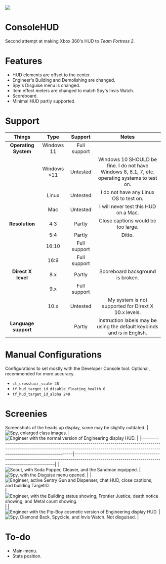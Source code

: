 ![](https://i.imgur.com/uaPfqJm.png)
# ConsoleHUD
Second attempt at making Xbox 360's HUD to *Team Fortress 2*.

# Features
* HUD elements are offset to the center.
* Engineer's Building and Demolishing are changed.
* Spy's Disguise menu is changed.
* Item effect meters are changed to match Spy's Invis Watch.
* Scoreboard.
* Minimal HUD partly supported.

# Support
|      **Things**      	|   **Type**  	|  **Support** 	|                                            **Notes**                                           	|
|:--------------------:	|:-----------:	|:------------:	|:----------------------------------------------------------------------------------------------:	|
| **Operating System** 	| Windows 11  	| Full support 	|                                                                                                	|
|                      	| Windows <11 	|   Untested   	| Windows 10 SHOULD be fine. I do not have Windows 8, 8.1, 7, etc. operating systems to test on. 	|
|                      	| Linux       	|   Untested   	| I do not have any Linux OS to test on.                                                         	|
|                      	| Mac         	|   Untested   	| I will never test this HUD on a Mac.                                                           	|
| **Resolution**       	| 4:3         	|    Partly    	| Close captions would be too large.                                                             	|
|                      	| 5:4         	|    Partly    	| Ditto.                                                                                        	|
|                      	| 16:10       	| Full support 	|                                                                                                	|
|                      	| 16:9        	| Full support 	|                                                                                                	|
| **Direct X level**   	| 8.x         	|    Partly    	| Scoreboard background is broken.                                                               	|
|                      	| 9.x         	| Full support 	|                                                                                                	|
|                      	| 10.x        	|   Untested   	| My system is not supported for Dirext X 10.x levels.                                           	|
| **Language support** 	|             	|    Partly    	| Instruction labels may be using the default keybinds and is in English.                        	|

# Manual Configurations
Configurations to set mostly with the Developer Console tool. Optional, recommended for more accuracy.
* `cl_crosshair_scale 48`
* `tf_hud_target_id_disable_floating_health 0`
* `tf_hud_target_id_alpha 249`

# Screenies
Screenshots of the heads up display, some may be slightly outdated.
| ![Spy, enlarged class images.](https://cdn.discordapp.com/attachments/919991312395165706/1050807126731276328/Team_Fortress_2_Screenshot_2022.12.09_-_23.06.14.33.png)                                 | ![Engineer with the normal version of Engineering display HUD.](https://i.imgur.com/lhTCuWh.png)                                                 |
|-------------------------------------------------------------------------------------------------------------------------------------------------------------------------------------------------------|--------------------------------------------------------------------------------------------------------------------------------------------------|
| ![Scout, with Soda Popper, Cleaver, and the Sandman equipped.](https://cdn.discordapp.com/attachments/919991312395165706/1050807126731276328/Team_Fortress_2_Screenshot_2022.12.09_-_23.06.14.33.png) | ![Spy, with the Disguise menu opened.](https://i.imgur.com/LXhPOBW.png)                                                                          |
| ![Engineer, active Sentry Gun and Dispenser, chat HUD, close captions, and building TargetID.](https://i.imgur.com/FBD1FsX.png)                                                                       | ![Engineer, with the Building status showing, Frontier Justice, death notice showing, and Metal count showing.](https://i.imgur.com/LXhPOBW.png) |
| ![Engineer with the Pip-Boy cosmetic version of Engineering display HUD.](https://i.imgur.com/6AoK0Ux.png)                                                                                            | ![Spy, Diamond Back, Spycicle, and Invis Watch. Not disguised.](https://i.imgur.com/JS87Pxb.png)                                                 |

# To-do
* Main-menu.
* Stats position.
